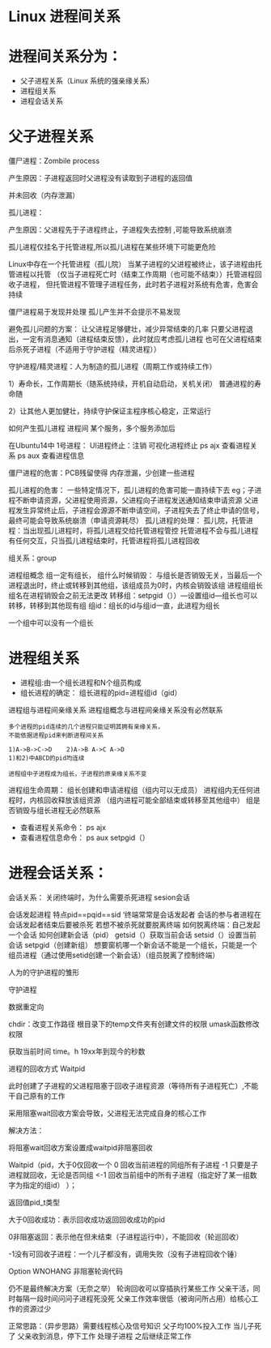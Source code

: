 # Linux 进程间关系

# 进程间关系分为：

- 父子进程关系（Linux 系统的强亲缘关系）
- 进程组关系
- 进程会话关系

# 父子进程关系

僵尸进程：Zombile process 

产生原因：子进程返回时父进程没有读取到子进程的返回值

并未回收（内存泄漏）

孤儿进程： 

产生原因：父进程先于子进程终止，子进程失去控制 ,可能导致系统崩溃

孤儿进程仅挂名于托管进程,所以孤儿进程在某些环境下可能更危险 

Linux中存在一个托管进程（孤儿院） 当某子进程的父进程被终止，该子进程由托管进程以托管 （仅当子进程死亡时（结束工作周期（也可能不结束））托管进程回收子进程， 但托管进程不管理子进程任务，此时若子进程对系统有危害，危害会持续

 僵尸进程易于发现并处理 孤儿产生并不会提示不易发现 

避免孤儿问题的方案： 让父进程足够健壮，减少异常结束的几率 只要父进程退出，一定有消息通知（进程结束反馈），此时就应考虑孤儿进程 也可在父进程结束后杀死子进程（不适用于守护进程（精灵进程）） 

守护进程/精灵进程：人为制造的孤儿进程（周期工作或持续工作）

 1）寿命长，工作周期长（随系统持续，开机自动启动，关机关闭） 普通进程的寿命随

 2）让其他人更加健壮，持续守护保证主程序核心稳定，正常运行

如何产生孤儿进程 进程间 某个服务，多个服务添加后

在Ubuntu14中 1号进程： UI进程终止：注销 可视化进程终止 ps ajx 查看进程关系 ps aux 查看进程信息

僵尸进程的危害：PCB残留使得 内存泄漏，少创建一些进程

孤儿进程的危害： 一些特定情况下，孤儿进程的危害可能一直持续下去 eg；子进程不断申请资源，父进程使用资源，父进程向子进程发送通知结束申请资源 父进程发生异常终止后，子进程会源源不断申请空间，子进程失去了终止申请的信号， 最终可能会导致系统崩溃（申请资源耗尽） 孤儿进程的处理： 孤儿院，托管进程：当出现孤儿进程时，将孤儿进程交给托管进程管控 托管进程不会与孤儿进程有任何交互，只当孤儿进程结束时，托管进程将孤儿进程回收

组关系：group

进程组概念 组一定有组长， 组什么时候销毁： 与组长是否销毁无关，当最后一个进程退出时，终止或转移到其他组，该组成员为0时，内核会销毁该组 进程组组长 组名在进程销毁会之前无法更改 转移组：setpgid（））—设置组id—组长也可以转移，转移到其他现有组 组id：组长的id与组id一直，此进程为组长

一个组中可以没有一个组长

# 进程组关系

- 进程组:由一个组长进程和N个组员构成
- 组长进程的确定： 组长进程的pid=进程组id（gid）

进程组与进程间亲缘关系 进程组概念与进程间亲缘关系没有必然联系

```
多个进程的pid连续的几个进程只能证明其拥有亲缘关系，
不能依据进程pid来判断进程间关系

1)A->B->C->D    2)A->B A->C A->D
1)和2)中ABCD的pid均连续

进程组中子进程成为组长，子进程的原亲缘关系不变
```

进程组生命周期： 组长创建和申请进程组（组内可以无成员） 进程组内无任何进程时，内核回收释放该组资源 （组内进程可能全部结束或转移至其他组中） 组是否销毁与组长进程无必然联系

- 查看进程关系命令： ps ajx
- 查看进程信息命令： ps aux setpgid（）

# 进程会话关系：

会话关系： 关闭终端时，为什么需要杀死进程 sesion会话

会话发起进程 特点pid==pqid==sid ‘终端常常是会话发起者 会话的参与者进程在会话发起者结束后要被杀死 若想不被杀死就要脱离终端 如何脱离终端：自己发起一个会话 如何创建新会话（pid） getsid（）获取当前会话 setsid（）设置当前会话 setpgid（创建新组） 想要窗机哪一个新会话不能是一个组长，只能是一个组员进程（通过使用setid创建一个新会话）（组员脱离了控制终端）

人为的守护进程的雏形

守护进程

数据重定向

chdir：改变工作路径 根目录下的temp文件夹有创建文件的权限 umask函数修改权限

获取当前时间 time。h 19xx年到现今的秒数 

进程的回收方式 Waitpid

此时创建了子进程的父进程阻塞于回收子进程资源（等待所有子进程死亡）,不能干自己原有的工作

采用阻塞wait回收方案会导致，父进程无法完成自身的核心工作 

解决方法：

将阻塞wait回收方案设置成waitpid非阻塞回收

Waitpid（pid，大于0仅回收一个 0 回收当前进程的同组所有子进程 -1 只要是子进程就回收，无论是否同组 <-1 回收当前组中的所有子进程（指定好了某一组数字为指定的组id） ）； 

返回值pid_t类型

大于0回收成功：表示回收成功返回回收成功的pid 

0非阻塞返回：表示他在但未结束（子进程运行中），不能回收（轮巡回收）

-1没有可回收子进程：一个儿子都没有，调用失败（没有子进程回收个锤）

 Option WNOHANG 非阻塞轮询代码

仍不是最终解决方案（无奈之举） 轮询回收可以穿插执行某些工作 父亲干活，同时每隔一段时间问问子进程死没死 父亲工作效率很低（被询问所占用）给核心工作的资源过少

正常思路：（异步思路）需要线程核心及信号知识 父子均100%投入工作 当儿子死了 父亲收到消息，停下工作 处理子进程 之后继续正常工作